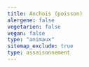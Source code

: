 ```yaml
---
title: Anchois (poisson)
alergene: false
vegetarien: false
vegan: false
type: "animaux"
sitemap_exclude: true
type: assaisonnement
---
```


